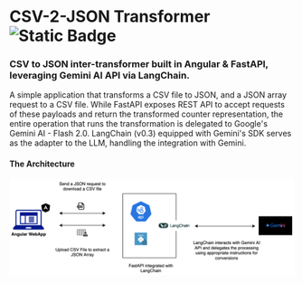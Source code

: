 # CSV-2-JSON Transformer ![Static Badge](https://img.shields.io/badge/status-WIP-blue)
### CSV to JSON inter-transformer built in Angular & FastAPI, leveraging Gemini AI API via LangChain.

A simple application that transforms a CSV file to JSON, and a JSON array request to a CSV file. While FastAPI exposes REST API to accept requests of these payloads and return the transformed counter representation, the entire operation that runs the transformation is delegated to Google's Gemini AI - Flash 2.0. LangChain (v0.3) equipped with Gemini's SDK serves as the adapter to the LLM, handling the integration with Gemini. 

#### The Architecture
<img src="docs/architecture.png"></img>
